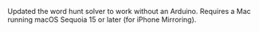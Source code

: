 Updated the word hunt solver to work without an Arduino. Requires a Mac running macOS Sequoia 15 or later (for iPhone Mirroring).
